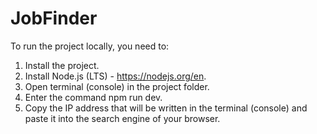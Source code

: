 # JobFinder

To run the project locally, you need to:
1) Install the project.
2) Install Node.js (LTS) - https://nodejs.org/en.
3) Open terminal (console) in the project folder.
4) Enter the command npm run dev.
5) Copy the IP address that will be written in the terminal (console) and paste it into the search engine of your browser.
